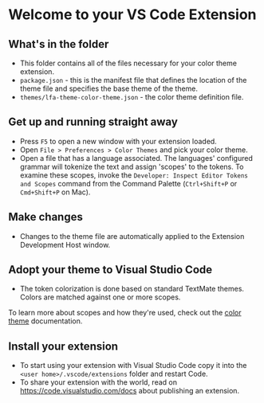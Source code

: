 # Welcome to your VS Code Extension

## What's in the folder

-   This folder contains all of the files necessary for your color theme extension.
-   `package.json` - this is the manifest file that defines the location of the theme file and specifies the base theme of the theme.
-   `themes/lfa-theme-color-theme.json` - the color theme definition file.

## Get up and running straight away

-   Press `F5` to open a new window with your extension loaded.
-   Open `File > Preferences > Color Themes` and pick your color theme.
-   Open a file that has a language associated. The languages' configured grammar will tokenize the text and assign 'scopes' to the tokens. To examine these scopes, invoke the `Developer: Inspect Editor Tokens and Scopes` command from the Command Palette (`Ctrl+Shift+P` or `Cmd+Shift+P` on Mac).

## Make changes

-   Changes to the theme file are automatically applied to the Extension Development Host window.

## Adopt your theme to Visual Studio Code

-   The token colorization is done based on standard TextMate themes. Colors are matched against one or more scopes.

To learn more about scopes and how they're used, check out the [color theme](https://code.visualstudio.com/api/extension-guides/color-theme) documentation.

## Install your extension

-   To start using your extension with Visual Studio Code copy it into the `<user home>/.vscode/extensions` folder and restart Code.
-   To share your extension with the world, read on https://code.visualstudio.com/docs about publishing an extension.
